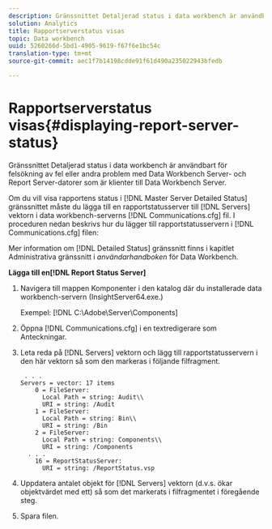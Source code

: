 ```yaml
---
description: Gränssnittet Detaljerad status i data workbench är användbart för felsökning av fel eller andra problem med Data Workbench Server- och Report Server-datorer som är klienter till Data Workbench Server.
solution: Analytics
title: Rapportserverstatus visas
topic: Data workbench
uuid: 5260266d-5bd1-4905-9619-f67f6e1bc54c
translation-type: tm+mt
source-git-commit: aec1f7b14198cdde91f61d490a235022943bfedb

---
```



# Rapportserverstatus visas{#displaying-report-server-status}

Gränssnittet Detaljerad status i data workbench är användbart för felsökning av fel eller andra problem med Data Workbench Server- och Report Server-datorer som är klienter till Data Workbench Server.

Om du vill visa rapportens status i [!DNL Master Server Detailed Status] gränssnittet måste du lägga till en rapportstatusserver till [!DNL Servers] vektorn i data workbench-serverns [!DNL Communications.cfg] fil. I proceduren nedan beskrivs hur du lägger till rapportstatusservern i [!DNL Communications.cfg] filen:

Mer information om [!DNL Detailed Status] gränssnitt finns i kapitlet Administrativa gränssnitt i *användarhandboken* för Data Workbench.

**Lägga till en[!DNL Report Status Server]**

1. Navigera till mappen Komponenter i den katalog där du installerade data workbench-servern (InsightServer64.exe.)

   Exempel: [!DNL C:\Adobe\Server\Components]
1. Öppna [!DNL Communications.cfg] i en textredigerare som Anteckningar.
1. Leta reda på [!DNL Servers] vektorn och lägg till rapportstatusservern i den här vektorn så som den markeras i följande filfragment.

   ```
    . . .
   Servers = vector: 17 items
       0 = FileServer: 
         Local Path = string: Audit\\
         URI = string: /Audit
       1 = FileServer: 
         Local Path = string: Bin\\
         URI = string: /Bin
       2 = FileServer: 
         Local Path = string: Components\\
         URI = string: /Components
     . . .
       16 = ReportStatusServer: 
         URI = string: /ReportStatus.vsp
   ```

1. Uppdatera antalet objekt för [!DNL Servers] vektorn (d.v.s. ökar objektvärdet med ett) så som det markerats i filfragmentet i föregående steg.
1. Spara filen.
